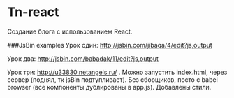 # Tn-react

Создание блога с использованием React.

###JsBin examples
Урок один: http://jsbin.com/jibaqa/4/edit?js,output

Урок два: http://jsbin.com/babadak/11/edit?js,output

Урок три: http://u33830.netangels.ru/ . Можно запустить index.html, через сервер (поднял, тк jsBin подтупливает). Без сборщиков, посто с babel browser (все компоненты дублированы в app.js). Добавлены стили.